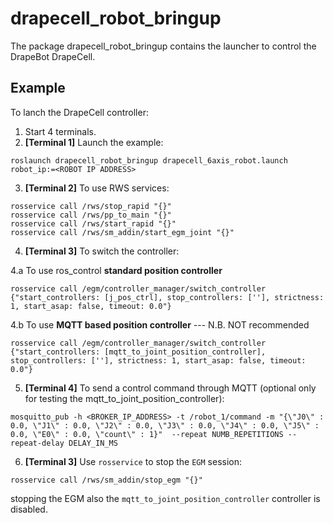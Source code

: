 # drapecell_robot_bringup
The package drapecell_robot_bringup contains the launcher to control the DrapeBot DrapeCell.

## Example
To lanch the DrapeCell controller:

1. Start 4 terminals.
2. **[Terminal 1]** Launch the example:
```
roslaunch drapecell_robot_bringup drapecell_6axis_robot.launch robot_ip:=<ROBOT IP ADDRESS>
```

3. **[Terminal 2]** To use RWS services:
```
rosservice call /rws/stop_rapid "{}"
rosservice call /rws/pp_to_main "{}"
rosservice call /rws/start_rapid "{}"
rosservice call /rws/sm_addin/start_egm_joint "{}"
```

4. **[Terminal 3]** To switch the controller:

  4.a To use ros_control **standard position controller**
  ```
  rosservice call /egm/controller_manager/switch_controller {"start_controllers: [j_pos_ctrl], stop_controllers: [''], strictness: 1, start_asap: false, timeout: 0.0"}
  ```

  4.b To use **MQTT based position controller** --- N.B. NOT recommended
  ```
  rosservice call /egm/controller_manager/switch_controller {"start_controllers: [mqtt_to_joint_position_controller], stop_controllers: [''], strictness: 1, start_asap: false, timeout: 0.0"}
  ```



5. **[Terminal 4]** To send a control command through MQTT (optional only for testing the mqtt_to_joint_position_controller):
```
mosquitto_pub -h <BROKER_IP_ADDRESS> -t /robot_1/command -m "{\"J0\" : 0.0, \"J1\" : 0.0, \"J2\" : 0.0, \"J3\" : 0.0, \"J4\" : 0.0, \"J5\" : 0.0, \"E0\" : 0.0, \"count\" : 1}"  --repeat NUMB_REPETITIONS --repeat-delay DELAY_IN_MS
```

6. **[Terminal 3]** Use `rosservice` to stop the `EGM` session:
```
rosservice call /rws/sm_addin/stop_egm "{}"
```

stopping the EGM also the `mqtt_to_joint_position_controller` controller is disabled.
